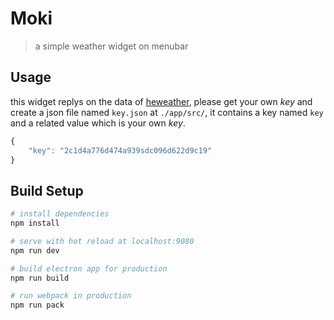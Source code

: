 # Moki

> a simple weather widget on menubar

## Usage

this widget replys on the data of [heweather](http://docs.heweather.com/224291), please get your own *key* and create a json file named `key.json` at `./app/src/`, it contains a key named `key` and a related value which is your own *key*.

``` javascript
{
	"key": "2c1d4a776d474a939sdc096d622d9c19"
}
```

## Build Setup

``` bash
# install dependencies
npm install

# serve with hot reload at localhost:9080
npm run dev

# build electron app for production
npm run build

# run webpack in production
npm run pack
```